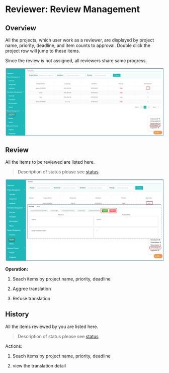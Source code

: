 # Reviewer: Review Management

## Overview

All the projects, which user work as a reviewer, are displayed by project name, priority, deadline, and item counts to approval. Double click the project row will jump to these items.

Since the review is not assigned, all reviewers share same progress.

![](/assets/review_management.overview.png)

## Review

All the items to be reviewed are listed here.

> Description of status please see [status](../glossary.md#status)

![](/assets/review_management.review.png)

**Operation:**

1. Seach items by project name, priority, deadline

2. Aggree translation

3. Refuse translation


## History

All the items reviewed by you are listed here.
 

> Description of status please see [status](../glossary.md#status)

Actions:

1. Seach items by project name, priority, deadline

2. view the translation detail





